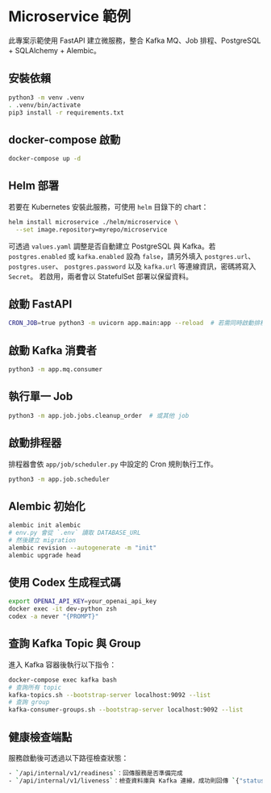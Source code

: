 # Microservice 範例

此專案示範使用 FastAPI 建立微服務，整合 Kafka MQ、Job 排程、PostgreSQL + SQLAlchemy + Alembic。

## 安裝依賴

```bash
python3 -m venv .venv
. .venv/bin/activate
pip3 install -r requirements.txt
```

## docker-compose 啟動

```bash
docker-compose up -d
```

## Helm 部署

若要在 Kubernetes 安裝此服務，可使用 `helm` 目錄下的 chart：

```bash
helm install microservice ./helm/microservice \
  --set image.repository=myrepo/microservice
```

可透過 `values.yaml` 調整是否自動建立 PostgreSQL 與 Kafka。若 `postgres.enabled` 或
`kafka.enabled` 設為 `false`，請另外填入 `postgres.url`、`postgres.user`、
`postgres.password` 以及 `kafka.url` 等連線資訊，密碼將寫入 `Secret`。
若啟用，兩者會以 StatefulSet 部署以保留資料。

## 啟動 FastAPI

```bash
CRON_JOB=true python3 -m uvicorn app.main:app --reload  # 若需同時啟動排程器
```

## 啟動 Kafka 消費者

```bash
python3 -m app.mq.consumer
```

## 執行單一 Job

```bash
python3 -m app.job.jobs.cleanup_order  # 或其他 job
```

## 啟動排程器

排程器會依 `app/job/scheduler.py` 中設定的 Cron 規則執行工作。

```bash
python3 -m app.job.scheduler
```

## Alembic 初始化

```bash
alembic init alembic
# env.py 會從 `.env` 讀取 DATABASE_URL
# 然後建立 migration
alembic revision --autogenerate -m "init"
alembic upgrade head
```

## 使用 Codex 生成程式碼

```bash
export OPENAI_API_KEY=your_openai_api_key
docker exec -it dev-python zsh
codex -a never "{PROMPT}"
```

## 查詢 Kafka Topic 與 Group

進入 Kafka 容器後執行以下指令：

```bash
docker-compose exec kafka bash
# 查詢所有 topic
kafka-topics.sh --bootstrap-server localhost:9092 --list
# 查詢 group
kafka-consumer-groups.sh --bootstrap-server localhost:9092 --list
```

## 健康檢查端點

服務啟動後可透過以下路徑檢查狀態：

```bash
- `/api/internal/v1/readiness`：回傳服務是否準備完成
- `/api/internal/v1/liveness`：檢查資料庫與 Kafka 連線，成功則回傳 `{"status": "ok"}`，失敗會回傳 503
```
